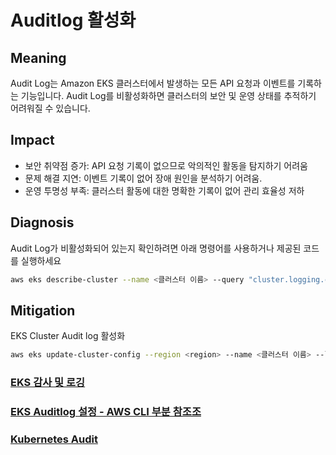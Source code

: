 # **Auditlog 활성화**

## Meaning
Audit Log는 Amazon EKS 클러스터에서 발생하는 모든 API 요청과 이벤트를 기록하는 기능입니다. 
Audit Log를 비활성화하면 클러스터의 보안 및 운영 상태를 추적하기 어려워질 수 있습니다.

## Impact
- 보안 취약점 증가: API 요청 기록이 없으므로 악의적인 활동을 탐지하기 어려움
- 문제 해결 지연: 이벤트 기록이 없어 장애 원인을 분석하기 어려움.
- 운영 투명성 부족: 클러스터 활동에 대한 명확한 기록이 없어 관리 효율성 저하

## Diagnosis
Audit Log가 비활성화되어 있는지 확인하려면 아래 명령어를 사용하거나 제공된 코드를 실행하세요

```bash
aws eks describe-cluster --name <클러스터 이름> --query "cluster.logging.clusterLogging[?types[?contains(@, 'audit')]].{AuditLog:enabled}" --output table
```

## Mitigation
EKS Cluster Audit log 활성화

```bash
aws eks update-cluster-config --region <region> --name <클러스터 이름> --logging '{"clusterLogging":[{"types":["audit"],"enabled":true}]}'
```

### [EKS 감사 및 로깅](hhttps://docs.aws.amazon.com/ko_kr/eks/latest/best-practices/auditing-and-logging.html)
### [EKS Auditlog 설정 - AWS CLI 부분 참조조](https://docs.aws.amazon.com/eks/latest/userguide/control-plane-logs.html#enabling-control-plane-log-export)
### [Kubernetes Audit](https://kubernetes.io/docs/tasks/debug/debug-cluster/audit/)